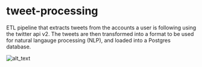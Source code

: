 # tweet-processing
ETL pipeline that extracts tweets from the accounts a user is following using the twitter api v2. The tweets are then transformed into a format to be used for natural langauge processing (NLP), and loaded into a Postgres database.

![alt_text](https://github.com/oiannace/tweet-processing/blob/master/aws-architecture-diagram.png)  

